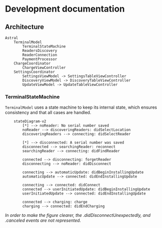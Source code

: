 # Development documentation

## Architecture

    Astral
        TerminalModel
            TerminalStateMachine
            ReadersDiscovery
            ReaderConnection
            PaymentProcessor
        ChargeCoordinator
            ChargeViewController
        SettingsCoordinator
            SettingsViewModel -> SettingsTableViewController
            DiscoveryViewModel -> DiscoveryTableViewController
            UpdateViewModel -> UpdateTableViewController 
         

### TerminalStateMachine

`TerminalModel` uses a state machine to keep its internal state, which ensures consistency and that all cases are handled.

```mermaid
    stateDiagram-v2 
        [*] --> noReader: No serial number saved
        noReader --> discoveringReaders: didSelectLocation
        discoveringReaders --> connecting: didSelectReader

        [*] --> disconnected: A serial number was saved
        disconnected --> searchingReader: reconnect
        searchingReader --> connecting: didFindReader

        connected --> disconnecting: forgetReader
        disconnecting --> noReader: didDisconnect

        connecting --> automaticUpdate: didBeginInstallingUpdate
        automaticUpdate --> connected: didEndInstallingUpdate

        connecting --> connected: didConnect
        connected --> userInitiatedUpdate: didBeginInstallingUpdate
        userInitiatedUpdate --> connected: didEndInstallingUpdate

        connected --> charging: charge
        charging --> connected: didEndCharging 
```

*In order to make the figure clearer, the .didDisconnectUnexpectedly, and .canceled events are not represented.*
